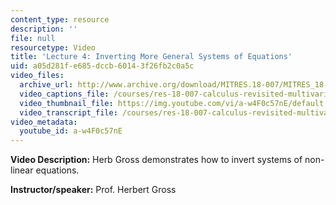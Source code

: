 ```yaml
---
content_type: resource
description: ''
file: null
resourcetype: Video
title: 'Lecture 4: Inverting More General Systems of Equations'
uid: a05d281f-e685-dccb-6014-3f26fb2c0a5c
video_files:
  archive_url: http://www.archive.org/download/MITRES.18-007/MITRES_18-007_Part4_lec4_300k.mp4
  video_captions_file: /courses/res-18-007-calculus-revisited-multivariable-calculus-fall-2011/8917ef57940359c492e19ba28a3f9f3f_a-w4F0c57nE.vtt
  video_thumbnail_file: https://img.youtube.com/vi/a-w4F0c57nE/default.jpg
  video_transcript_file: /courses/res-18-007-calculus-revisited-multivariable-calculus-fall-2011/d8c2cf62dd484e3d293369b906faaa32_a-w4F0c57nE.pdf
video_metadata:
  youtube_id: a-w4F0c57nE
---
```


**Video Description:** Herb Gross demonstrates how to invert systems of non-linear equations.

**Instructor/speaker:** Prof. Herbert Gross